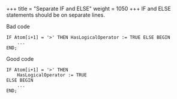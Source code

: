 +++
title = "Separate IF and ELSE"
weight = 1050
+++
IF and ELSE statements should be on separate lines.

Bad code

```al
IF Atom[i+1] = '>' THEN HasLogicalOperator := TRUE ELSE BEGIN
    ...
END;
```

Good code

```al
IF Atom[i+1] = '>' THEN
    HasLogicalOperator := TRUE
ELSE BEGIN
    ...
END;
```
